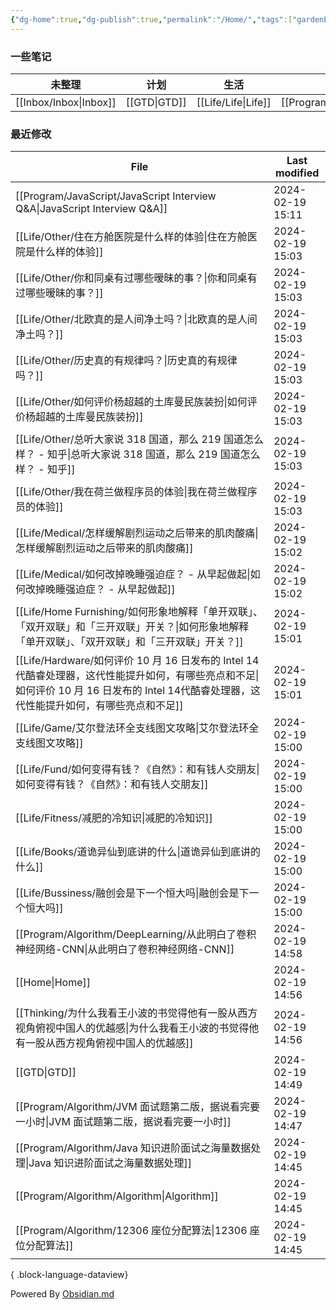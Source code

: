 ```yaml
---
{"dg-home":true,"dg-publish":true,"permalink":"/Home/","tags":["gardenEntry"],"dgPassFrontmatter":true}
---
```



### 一些笔记

| 未整理 | 计划 | 生活 | 编程 | 思考 |
| ---- | ---- | ---- | ---- | ---- |
| [[Inbox/Inbox\|Inbox]] | [[GTD\|GTD]] | [[Life/Life\|Life]] | [[Program/Program\|Program]] | [[Thinking/Thinking\|Thinking]] |

### 最近修改

| File                                                                                                                        | Last modified    |
| --------------------------------------------------------------------------------------------------------------------------- | ---------------- |
| [[Program/JavaScript/JavaScript Interview Q&A\|JavaScript Interview Q&A]]                                                | 2024-02-19 15:11 |
| [[Life/Other/住在方舱医院是什么样的体验\|住在方舱医院是什么样的体验]]                                                                              | 2024-02-19 15:03 |
| [[Life/Other/你和同桌有过哪些暧昧的事？\|你和同桌有过哪些暧昧的事？]]                                                                              | 2024-02-19 15:03 |
| [[Life/Other/北欧真的是人间净土吗？\|北欧真的是人间净土吗？]]                                                                                  | 2024-02-19 15:03 |
| [[Life/Other/历史真的有规律吗？\|历史真的有规律吗？]]                                                                                      | 2024-02-19 15:03 |
| [[Life/Other/如何评价杨超越的土库曼民族装扮\|如何评价杨超越的土库曼民族装扮]]                                                                          | 2024-02-19 15:03 |
| [[Life/Other/总听大家说 318 国道，那么 219 国道怎么样？ - 知乎\|总听大家说 318 国道，那么 219 国道怎么样？ - 知乎]]                                          | 2024-02-19 15:03 |
| [[Life/Other/我在荷兰做程序员的体验\|我在荷兰做程序员的体验]]                                                                                  | 2024-02-19 15:03 |
| [[Life/Medical/怎样缓解剧烈运动之后带来的肌肉酸痛\|怎样缓解剧烈运动之后带来的肌肉酸痛]]                                                                    | 2024-02-19 15:02 |
| [[Life/Medical/如何改掉晚睡强迫症？ - 从早起做起\|如何改掉晚睡强迫症？ - 从早起做起]]                                                                  | 2024-02-19 15:02 |
| [[Life/Home Furnishing/如何形象地解释「单开双联」、「双开双联」和「三开双联」开关？\|如何形象地解释「单开双联」、「双开双联」和「三开双联」开关？]]                                  | 2024-02-19 15:01 |
| [[Life/Hardware/如何评价 10 月 16 日发布的 Intel 14代酷睿处理器，这代性能提升如何，有哪些亮点和不足\|如何评价 10 月 16 日发布的 Intel 14代酷睿处理器，这代性能提升如何，有哪些亮点和不足]] | 2024-02-19 15:01 |
| [[Life/Game/艾尔登法环全支线图文攻略\|艾尔登法环全支线图文攻略]]                                                                                 | 2024-02-19 15:00 |
| [[Life/Fund/如何变得有钱？《自然》：和有钱人交朋友\|如何变得有钱？《自然》：和有钱人交朋友]]                                                                   | 2024-02-19 15:00 |
| [[Life/Fitness/减肥的冷知识\|减肥的冷知识]]                                                                                          | 2024-02-19 15:00 |
| [[Life/Books/道诡异仙到底讲的什么\|道诡异仙到底讲的什么]]                                                                                    | 2024-02-19 15:00 |
| [[Life/Bussiness/融创会是下一个恒大吗\|融创会是下一个恒大吗]]                                                                                | 2024-02-19 15:00 |
| [[Program/Algorithm/DeepLearning/从此明白了卷积神经网络-CNN\|从此明白了卷积神经网络-CNN]]                                                      | 2024-02-19 14:58 |
| [[Home\|Home]]                                                                                                           | 2024-02-19 14:56 |
| [[Thinking/为什么我看王小波的书觉得他有一股从西方视角俯视中国人的优越感\|为什么我看王小波的书觉得他有一股从西方视角俯视中国人的优越感]]                                              | 2024-02-19 14:56 |
| [[GTD\|GTD]]                                                                                                             | 2024-02-19 14:49 |
| [[Program/Algorithm/JVM 面试题第二版，据说看完要一小时\|JVM 面试题第二版，据说看完要一小时]]                                                           | 2024-02-19 14:47 |
| [[Program/Algorithm/Java 知识进阶面试之海量数据处理\|Java 知识进阶面试之海量数据处理]]                                                             | 2024-02-19 14:45 |
| [[Program/Algorithm/Algorithm\|Algorithm]]                                                                               | 2024-02-19 14:45 |
| [[Program/Algorithm/12306 座位分配算法\|12306 座位分配算法]]                                                                         | 2024-02-19 14:45 |

{ .block-language-dataview}

Powered By [Obsidian.md](https://obsidian.md/)
